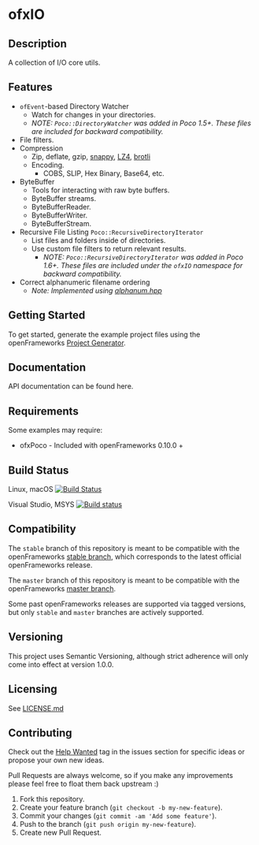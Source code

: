 ofxIO
=====

Description
-----------

A collection of I/O core utils.

Features
--------

- `ofEvent`-based Directory Watcher
  - Watch for changes in your directories.
  - _NOTE: `Poco::DirectoryWatcher` was added in Poco 1.5+.  These files are included for backward compatibility._
- File filters.
- Compression
  - Zip, deflate, gzip, [snappy](https://github.com/google/snappy), [LZ4](https://github.com/lz4/lz4), [brotli](https://github.com/google/brotli)
  - Encoding.
    - COBS, SLIP, Hex Binary, Base64, etc.
- ByteBuffer
  - Tools for interacting with raw byte buffers.
  - ByteBuffer streams.
  - ByteBufferReader.
  - ByteBufferWriter.
  - ByteBufferStream.
- Recursive File Listing `Poco::RecursiveDirectoryIterator`
  - List files and folders inside of directories.
  - Use custom file filters to return relevant results.
    - _NOTE: `Poco::RecursiveDirectoryIterator` was added in Poco 1.6+.  These files are included under the `ofxIO` namespace for backward compatibility._
- Correct alphanumeric filename ordering
  - _Note: Implemented using [alphanum.hpp](http://www.davekoelle.com/files/alphanum.hpp)_

Getting Started
---------------

To get started, generate the example project files using the openFrameworks [Project Generator](http://openframeworks.cc/learning/01_basics/how_to_add_addon_to_project/).

Documentation
-------------

API documentation can be found here.

Requirements
-------------
Some examples may require:

-   ofxPoco - Included with openFrameworks 0.10.0 + 

Build Status
------------

Linux, macOS [![Build Status](https://travis-ci.org/bakercp/ofxIO.svg?branch=master)](https://travis-ci.org/bakercp/ofxIO)

Visual Studio, MSYS [![Build status](https://ci.appveyor.com/api/projects/status/krr0ck8ffida8nsj/branch/master?svg=true)](https://ci.appveyor.com/project/bakercp/ofxio/branch/master)

Compatibility
-------------

The `stable` branch of this repository is meant to be compatible with the openFrameworks [stable branch](https://github.com/openframeworks/openFrameworks/tree/stable), which corresponds to the latest official openFrameworks release.

The `master` branch of this repository is meant to be compatible with the openFrameworks [master branch](https://github.com/openframeworks/openFrameworks/tree/master).

Some past openFrameworks releases are supported via tagged versions, but only `stable` and `master` branches are actively supported.

Versioning
----------

This project uses Semantic Versioning, although strict adherence will only come into effect at version 1.0.0.

Licensing
---------

See [LICENSE.md](LICENSE.md)

Contributing
------------

Check out the [Help Wanted](https://github.com/bakercp/ofxIO/issues?q=is%3Aissue+is%3Aopen+label%3A%22help+wanted%22) tag in the issues section for specific ideas or propose your own new ideas.

Pull Requests are always welcome, so if you make any improvements please feel free to float them back upstream :)

1.  Fork this repository.
2.  Create your feature branch (`git checkout -b my-new-feature`).
3.  Commit your changes (`git commit -am 'Add some feature'`).
4.  Push to the branch (`git push origin my-new-feature`).
5.  Create new Pull Request.
